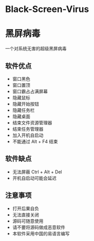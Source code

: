 # Black-Screen-Virus
# 黑屏病毒
一个对系统无害的超级黑屏病毒

## 软件优点
+ 窗口黑色
+ 窗口置顶
+ 窗口霸占占满屏幕
+ 隐藏鼠标
+ 隐藏开始按钮
+ 隐藏任务栏
+ 隐藏桌面
+ 结束文件资源管理器
+ 结束任务管理器
+ 加入开机自启动
+ 不能通过 Alt + F4 结束

## 软件缺点
+ 无法屏蔽 Ctrl + Alt + Del
+ 开机自启动可能会延迟

## 注意事项
+ 打开后果自负
+ 无法直接关闭
+ 源码可随意使用
+ 请不要将源码做成恶意软件
+ 本软件采用中国的易语言编写
